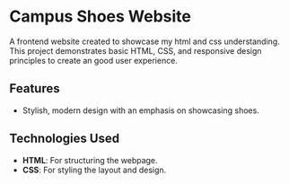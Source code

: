 # Campus Shoes Website

A frontend website created to showcase my html and css understanding. This project demonstrates basic HTML, CSS, and responsive design principles to create an good user experience.

## Features

- Stylish, modern design with an emphasis on showcasing shoes.

## Technologies Used

- **HTML**: For structuring the webpage.
- **CSS**: For styling the layout and design.


